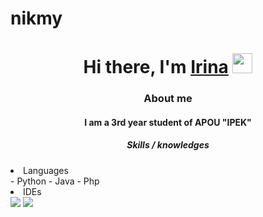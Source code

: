 # nikmy
<h1 align="center">Hi there, I'm <a href="https://daniilshat.ru/" target="_blank">Irina</a> 
<img src="https://github.com/blackcater/blackcater/raw/main/images/Hi.gif" height="32"/></h1>
<h3 align = "center">About me</h3>
<h4 align="center">I am a 3rd year student of APOU "IPEK"</h4>
<h5 align = "center">Skills / knowledges</h5>
<li><a>Languages</a></li>
<h7>- Python</h7>
<h8>- Java</h8>
<h9>- Php</h9>
<li><a>IDEs</a></li>





<img src="images/php.svg"/>
<img src="images/python.svg"/>
